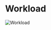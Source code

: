 # Workload
![Workload](https://raw.githubusercontent.com/maluramichael/userscripts/master/Workload/screenshot.png)

